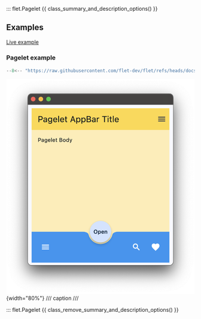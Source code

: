 ::: flet.Pagelet
{{ class_summary_and_description_options() }}

## Examples

[Live example](https://flet-controls-gallery.fly.dev/layout/pagelet)

### Pagelet example

```python
--8<-- "https://raw.githubusercontent.com/flet-dev/flet/refs/heads/docs/sdk/python/examples/controls/pagelet/basic.py"
```

![basic](https://raw.githubusercontent.com/flet-dev/flet/docs/sdk/python/examples/controls/pagelet/media/basic.png){width="80%"}
/// caption
///

::: flet.Pagelet
{{ class_remove_summary_and_description_options() }}
